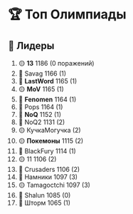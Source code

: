 # 🏆 **Топ Олимпиады**

## 🥇 **Лидеры** 
1. 🟡 **13** 1186 (0 поражений)
2. 🔴 Savag 1166 (1)
3. 🔴 **LastWord** 1165 (1) 
4. 🟡 **MoV** 1165 (1)
5. 🔴 **Fenomen** 1164  (1)
6. 🔴 Pops 1164 (1)
7. 🔵 **NoQ** 1152 (1)
8. 🔵 NoQ2 1131 (2)
9. 🟡 КучкаМогучка (2)
10. 🟡 **Покемоны** 1115 (2)
11. 🔴 BlackFury 1114 (1)
12. 🟡 11 1106 (2)
13. 🔵 Crusaders 1106 (2)  
14. 🔵 Намники 1097  (3)
15. 🟡 Tamagoctchi 1097 (3)  
16. 🔴 Shalun 1085 (0) 
17. 🔵 Шторм 1065 (1) 
